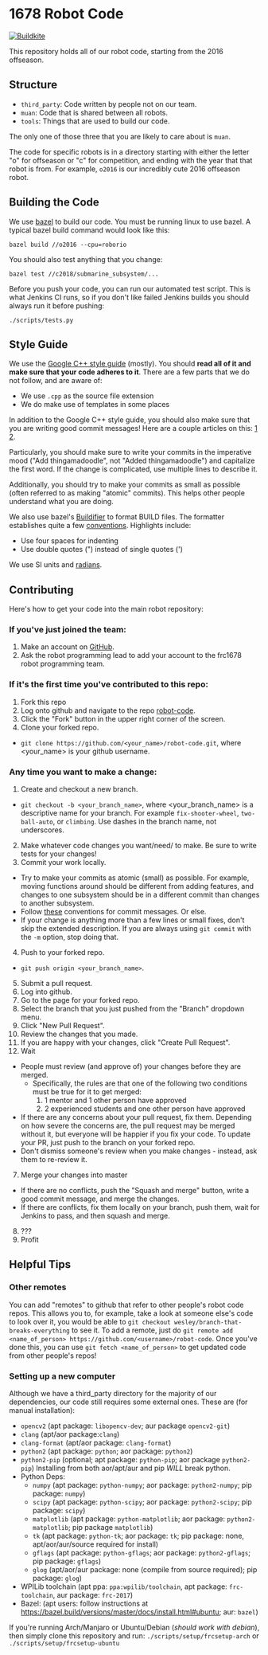 # 1678 Robot Code
[![Buildkite](https://badge.buildkite.com/f8ab8cc73e5ea894cabdbf5d53b97cbaee3665dc043dbc2231.svg?branch=master)](https://buildkite.com/citrus-circuits/robot-code)

This repository holds all of our robot code, starting from the 2016 offseason.

## Structure

* `third_party`: Code written by people not on our team.
* `muan`: Code that is shared between all robots.
* `tools`: Things that are used to build our code.

The only one of those three that you are likely to care about is `muan`.

The code for specific robots is in a directory starting with either the letter "o" for offseason or "c" for competition, and ending with the year that that robot is from. For example, `o2016` is our incredibly cute 2016 offseason robot.

## Building the Code

We use [bazel](https://bazel.io) to build our code. You must be running linux to use bazel. A typical bazel build command would look like this:

```
bazel build //o2016 --cpu=roborio
```

You should also test anything that you change:

```
bazel test //c2018/submarine_subsystem/...
```

Before you push your code, you can run our automated test script. This is what Jenkins CI runs, so if you don't like failed Jenkins builds you should always run it before pushing:

```
./scripts/tests.py
```

## Style Guide

We use the [Google C++ style guide](https://google.github.io/styleguide/cppguide.html) (mostly). You should **read all of it and make sure that your code adheres to it**. There are a few parts that we do not follow, and are aware of:

* We use `.cpp` as the source file extension
* We do make use of templates in some places

In addition to the Google C++ style guide, you should also make sure that you are writing good commit messages! Here are a couple articles on this: [1](http://tbaggery.com/2008/04/19/a-note-about-git-commit-messages.html) [2](http://chris.beams.io/posts/git-commit/).

Particularly, you should make sure to write your commits in the imperative mood ("Add thingamadoodle", not "Added thingamadoodle") and capitalize the first word. If the change is complicated, use multiple lines to describe it.

Additionally, you should try to make your commits as small as possible (often referred to as making "atomic" commits). This helps other people understand what you are doing.

We also use bazel's [Buildifier](https://github.com/bazelbuild/buildifier) to format BUILD files. The formatter
establishes quite a few
[conventions](https://github.com/bazelbuild/bazel/blob/master/site/versions/master/docs/skylark/build-style.md).
Highlights include:

 - Use four spaces for indenting
 - Use double quotes (") instead of single quotes (')

We use SI units and [radians](http://math.rice.edu/~pcmi/sphere/drg_txt.html).

## Contributing

Here's how to get your code into the main robot repository:

### If you've just joined the team:
1. Make an account on [GitHub](https://github.com/).
2. Ask the robot programming lead to add your account to the frc1678 robot programming team.

### If it's the first time you've contributed to this repo:
1. Fork this repo
  1. Log onto github and navigate to the repo [robot-code](https://github.com/frc1678/robot-code).
  2. Click the "Fork" button in the upper right corner of the screen.
2. Clone your forked repo.
  * `git clone https://github.com/<your_name>/robot-code.git`, where <your_name> is your github username.

### Any time you want to make a change:
1. Create and checkout a new branch.
  * `git checkout -b <your_branch_name>`, where <your_branch_name> is a descriptive name for your branch. For example `fix-shooter-wheel`, `two-ball-auto`, or `climbing`. Use dashes in the branch name, not underscores.
2. Make whatever code changes you want/need/ to make. Be sure to write tests for your changes!
3. Commit your work locally.
  * Try to make your commits as atomic (small) as possible. For example, moving functions around should be different from adding features, and changes to one subsystem should be in a different commit than changes to another subsystem.
  * Follow [these](http://tbaggery.com/2008/04/19/a-note-about-git-commit-messages.html) conventions for commit messages. Or else.
  * If your change is anything more than a few lines or small fixes, don't skip the extended description. If you are always using `git commit` with the `-m` option, stop doing that.
4. Push to your forked repo.
  * `git push origin <your_branch_name>`.
5. Submit a pull request.
  1. Log into github.
  2. Go to the page for your forked repo.
  3. Select the branch that you just pushed from the "Branch" dropdown menu.
  4. Click "New Pull Request".
  5. Review the changes that you made.
  6. If you are happy with your changes, click "Create Pull Request".
6. Wait
  * People must review (and approve of) your changes before they are merged.
    * Specifically, the rules are that one of the following two conditions must be true for it to get merged:
      1. 1 mentor and 1 other person have approved
      2. 2 experienced students and one other person have approved
  * If there are any concerns about your pull request, fix them. Depending on how severe the concerns are, the pull request may be merged without it, but everyone will be happier if you fix your code. To update your PR, just push to the branch on your forked repo.
  * Don't dismiss someone's review when you make changes - instead, ask them to re-review it.
7. Merge your changes into master
  * If there are no conflicts, push the "Squash and merge" button, write a good commit message, and merge the changes.
  * If there are conflicts, fix them locally on your branch, push them, wait for Jenkins to pass, and then squash and merge.
8. ???
9. Profit

## Helpful Tips

### Other remotes

You can add "remotes" to github that refer to other people's robot code repos. This allows you to, for example, take a look at someone else's code to look over it, you would be able to `git checkout wesley/branch-that-breaks-everything` to see it. To add a remote, just do `git remote add <name_of_person> https://github.com/<username>/robot-code`. Once you've done this, you can use `git fetch <name_of_person>` to get updated code from other people's repos!

### Setting up a new computer

Although we have a third_party directory for the majority of our dependencies, our code still requires some external ones. These are (for manual installation):
  * `opencv2` (apt package: `libopencv-dev`; aur package `opencv2-git`)
  * `clang` (apt/aor package:`clang`)
  * `clang-format` (apt/aor package: `clang-format`)
  * `python2` (apt package: `python`; aor package: `python2`)
  * `python2-pip` (optional; apt package: `python-pip`; aor package `python2-pip`) Installing from both aor/apt/aur and pip *WILL* break python.
  * Python Deps:
    * `numpy` (apt package: `python-numpy`; aor package: `python2-numpy`; pip package: `numpy`)
    * `scipy` (apt package: `python-scipy`; aor package: `python2-scipy`; pip package: `scipy`)
    * `matplotlib` (apt package: `python-matplotlib`; aor package: `python2-matplotlib`; pip package `matplotlib`)
    * `tk` (apt package: `python-tk`; aor package: `tk`; pip package: none, apt/aor/aur/source required for install)
    * `gflags` (apt package: `python-gflags`; aor package: `python2-gflags`; pip package: `gflags`)
    * `glog` (apt/aor/aur package: none (compile from source required); pip package: `glog`)
  * WPILib toolchain (apt ppa: `ppa:wpilib/toolchain`, apt package: `frc-toolchain`, aur package: `frc-2017`)
  * Bazel: (apt users: follow instructions at https://bazel.build/versions/master/docs/install.html#ubuntu; aur: `bazel`)

If you're running Arch/Manjaro or Ubuntu/Debian (_should work with debian_), then simply clone this repository and run:
`./scripts/setup/frcsetup-arch` or `./scripts/setup/frcsetup-ubuntu`

